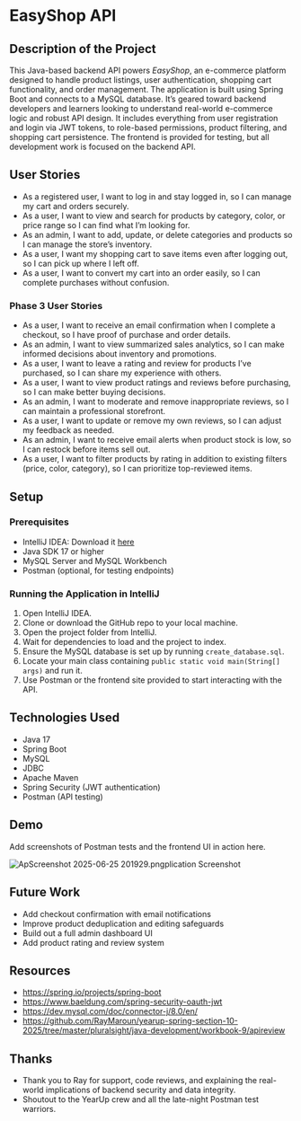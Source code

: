 # EasyShop API

## Description of the Project

This Java-based backend API powers *EasyShop*, an e-commerce platform designed to handle product listings, user authentication, shopping cart functionality, and order management. The application is built using Spring Boot and connects to a MySQL database. It’s geared toward backend developers and learners looking to understand real-world e-commerce logic and robust API design. It includes everything from user registration and login via JWT tokens, to role-based permissions, product filtering, and shopping cart persistence. The frontend is provided for testing, but all development work is focused on the backend API.


## User Stories

- As a registered user, I want to log in and stay logged in, so I can manage my cart and orders securely.
- As a user, I want to view and search for products by category, color, or price range so I can find what I’m looking for.
- As an admin, I want to add, update, or delete categories and products so I can manage the store’s inventory.
- As a user, I want my shopping cart to save items even after logging out, so I can pick up where I left off.
- As a user, I want to convert my cart into an order easily, so I can complete purchases without confusion.

### Phase 3 User Stories

- As a user, I want to receive an email confirmation when I complete a checkout, so I have proof of purchase and order details.
- As an admin, I want to view summarized sales analytics, so I can make informed decisions about inventory and promotions.
- As a user, I want to leave a rating and review for products I’ve purchased, so I can share my experience with others.
- As a user, I want to view product ratings and reviews before purchasing, so I can make better buying decisions.
- As an admin, I want to moderate and remove inappropriate reviews, so I can maintain a professional storefront.
- As a user, I want to update or remove my own reviews, so I can adjust my feedback as needed.
- As an admin, I want to receive email alerts when product stock is low, so I can restock before items sell out.
- As a user, I want to filter products by rating in addition to existing filters (price, color, category), so I can prioritize top-reviewed items.

## Setup

### Prerequisites

- IntelliJ IDEA: Download it [here](https://www.jetbrains.com/idea/download/)
- Java SDK 17 or higher
- MySQL Server and MySQL Workbench
- Postman (optional, for testing endpoints)

### Running the Application in IntelliJ

1. Open IntelliJ IDEA.
2. Clone or download the GitHub repo to your local machine.
3. Open the project folder from IntelliJ.
4. Wait for dependencies to load and the project to index.
5. Ensure the MySQL database is set up by running `create_database.sql`.
6. Locate your main class containing `public static void main(String[] args)` and run it.
7. Use Postman or the frontend site provided to start interacting with the API.

## Technologies Used

- Java 17
- Spring Boot
- MySQL
- JDBC
- Apache Maven
- Spring Security (JWT authentication)
- Postman (API testing)

## Demo

Add screenshots of Postman tests and the frontend UI in action here.

![Ap![Screenshot 2025-06-25 201929.png](../../../../../Pictures/Screenshots/Screenshot%202025-06-25%20201929.png)plication Screenshot](path/to/your/screenshot.png)

## Future Work

- Add checkout confirmation with email notifications
- Improve product deduplication and editing safeguards
- Build out a full admin dashboard UI
- Add product rating and review system

## Resources

- https://spring.io/projects/spring-boot
- https://www.baeldung.com/spring-security-oauth-jwt
- https://dev.mysql.com/doc/connector-j/8.0/en/
- https://github.com/RayMaroun/yearup-spring-section-10-2025/tree/master/pluralsight/java-development/workbook-9/apireview

## Thanks

- Thank you to Ray for support, code reviews, and explaining the real-world implications of backend security and data integrity.
- Shoutout to the YearUp crew and all the late-night Postman test warriors.